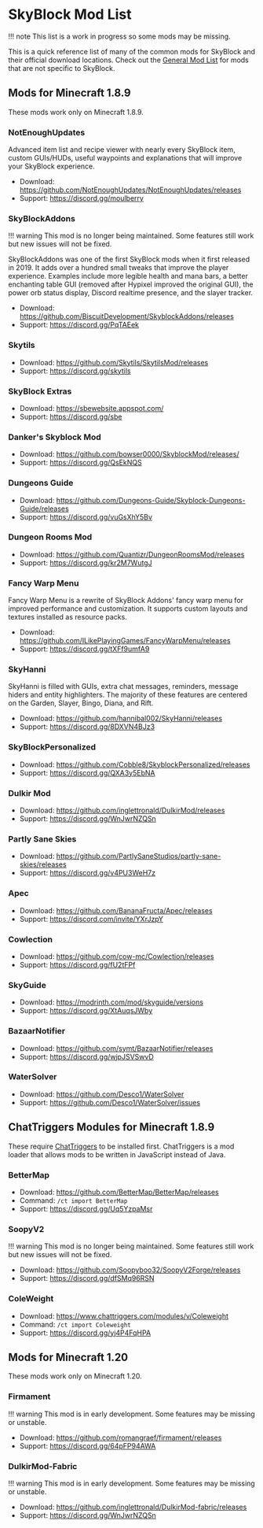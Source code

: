 # SkyBlock Mod List
!!! note
    This list is a work in progress so some mods may be missing.

This is a quick reference list of many of the common mods for SkyBlock and their official download locations.
Check out the [General Mod List](general-mod-list.md) for mods that are not specific to SkyBlock.

## Mods for Minecraft 1.8.9
These mods work only on Minecraft 1.8.9.

### NotEnoughUpdates
Advanced item list and recipe viewer with nearly every SkyBlock item, custom GUIs/HUDs, useful waypoints and explanations that will improve your SkyBlock experience.

- Download: https://github.com/NotEnoughUpdates/NotEnoughUpdates/releases
- Support: https://discord.gg/moulberry

### SkyBlockAddons
!!! warning
    This mod is no longer being maintained. Some features still work but new issues will not be fixed.

SkyBlockAddons was one of the first SkyBlock mods when it first released in 2019. It adds over a hundred small tweaks that improve the player experience. Examples include more legible health and mana bars, a better enchanting table GUI (removed after Hypixel improved the original GUI), the power orb status display, Discord realtime presence, and the slayer tracker.

- Download: https://github.com/BiscuitDevelopment/SkyblockAddons/releases
- Support: https://discord.gg/PqTAEek

### Skytils
- Download: https://github.com/Skytils/SkytilsMod/releases
- Support: https://discord.gg/skytils

### SkyBlock Extras
- Download: https://sbewebsite.appspot.com/
- Support: https://discord.gg/sbe

### Danker's Skyblock Mod
- Download: https://github.com/bowser0000/SkyblockMod/releases/
- Support: https://discord.gg/QsEkNQS

### Dungeons Guide
- Download: https://github.com/Dungeons-Guide/Skyblock-Dungeons-Guide/releases
- Support: https://discord.gg/vuGsXhY5Bv

### Dungeon Rooms Mod
- Download: https://github.com/Quantizr/DungeonRoomsMod/releases
- Support: https://discord.gg/kr2M7WutgJ

### Fancy Warp Menu
Fancy Warp Menu is a rewrite of SkyBlock Addons' fancy warp menu for improved performance and customization. It supports custom layouts and textures installed as resource packs.

- Download: https://github.com/ILikePlayingGames/FancyWarpMenu/releases
- Support: https://discord.gg/tXFf9umfA9

### SkyHanni
SkyHanni is filled with GUIs, extra chat messages, reminders, message hiders and entity highlighters. The majority of these features are centered on the Garden, Slayer, Bingo, Diana, and Rift.

- Download: https://github.com/hannibal002/SkyHanni/releases
- Support: https://discord.gg/8DXVN4BJz3

### SkyBlockPersonalized
- Download: https://github.com/Cobble8/SkyblockPersonalized/releases
- Support: https://discord.gg/QXA3y5EbNA

### Dulkir Mod
- Download: https://github.com/inglettronald/DulkirMod/releases
- Support: https://discord.gg/WnJwrNZQSn

### Partly Sane Skies
- Download: https://github.com/PartlySaneStudios/partly-sane-skies/releases
- Support: https://discord.gg/v4PU3WeH7z

### Apec
- Download: https://github.com/BananaFructa/Apec/releases
- Support: https://discord.com/invite/YXrJzpY

### Cowlection
- Download: https://github.com/cow-mc/Cowlection/releases
- Support: https://discord.gg/fU2tFPf

### SkyGuide
- Download: https://modrinth.com/mod/skyguide/versions
- Support: https://discord.gg/XtAuqsJWby

### BazaarNotifier
- Download: https://github.com/symt/BazaarNotifier/releases
- Support: https://discord.gg/wjpJSVSwvD

### WaterSolver
- Download: https://github.com/Desco1/WaterSolver
- Support: https://github.com/Desco1/WaterSolver/issues

## ChatTriggers Modules for Minecraft 1.8.9
These require [ChatTriggers](https://www.chattriggers.com) to be installed first.
ChatTriggers is a mod loader that allows mods to be written in JavaScript instead of Java.

### BetterMap
- Download: https://github.com/BetterMap/BetterMap/releases
- Command: `/ct import BetterMap`
- Support: https://discord.gg/Uq5YzpaMsr

### SoopyV2
!!! warning
    This mod is no longer being maintained. Some features still work but new issues will not be fixed.
- Download: https://github.com/Soopyboo32/SoopyV2Forge/releases
- Support: https://discord.gg/dfSMq96RSN

### ColeWeight

- Download: https://www.chattriggers.com/modules/v/Coleweight
- Command: `/ct import Coleweight`
- Support: https://discord.gg/yj4P4FqHPA

## Mods for Minecraft 1.20
These mods work only on Minecraft 1.20.

### Firmament
!!! warning
    This mod is in early development. Some features may be missing or unstable.

- Download: https://github.com/romangraef/firmament/releases
- Support: https://discord.gg/64pFP94AWA

### DulkirMod-Fabric
!!! warning
    This mod is in early development. Some features may be missing or unstable.

- Download: https://github.com/inglettronald/DulkirMod-fabric/releases
- Support: https://discord.gg/WnJwrNZQSn
